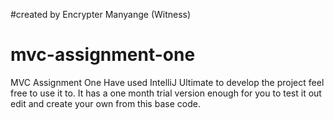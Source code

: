 #created by Encrypter Manyange (Witness)
# mvc-assignment-one
MVC Assignment One
Have used IntelliJ Ultimate to develop the project feel free to use it to.
It has a one month trial version enough for you to test it out edit and create your own from this base code.
